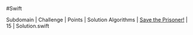 #Swift

Subdomain | Challenge | Points | Solution
Algorithms | [Save the Prisoner!](https://www.hackerrank.com/challenges/save-the-prisoner/problem) | 15 | Solution.swift
